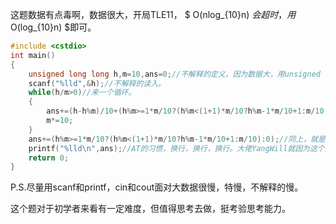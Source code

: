 这题数据有点毒啊，数据很大，开局TLE11，
$ O(nlog_{10}n) $会超时，用$ O(log_{10}n) $即可。


```cpp
#include <cstdio>
int main()
{
    unsigned long long h,m=10,ans=0;//不解释的定义，因为数据大，用unsigned long long。
    scanf("%lld",&h);//不解释的读入。
    while(h/m>0)//来一个循环。
    {
        ans+=(h-h%m)/10+(h%m>=1*m/10?(h%m<(1+1)*m/10?h%m-1*m/10+1:m/10):0);//看不懂的去了解一下三目运算符，把这句话拆开就行。
        m*=10;
    }
    ans+=(h%m>=1*m/10?(h%m<(1+1)*m/10?h%m-1*m/10+1:m/10):0);//同上，就是有点长，初学者有点耐心。
    printf("%lld\n",ans);//AT的习惯，换行，换行，换行。大佬YangWill就因为这个爆零。
    return 0;
}
```
P.S.尽量用scanf和printf，cin和cout面对大数据很慢，特慢，不解释的慢。

这个题对于初学者来看有一定难度，但值得思考去做，挺考验思考能力。